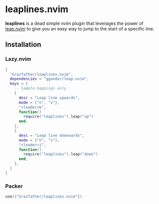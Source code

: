 # leaplines.nvim

**leaplines** is a dead simple nvim plugin that leverages the power of
[leap.nvim](https://github.com/ggandor/leap.nvim) to give you an easy way to
jump to the start of a specific line.

## Installation
### Lazy.nvim
```lua
{
  "Grazfather/leaplines.nvim",
  dependencies = "ggandor/leap.nvim",
  keys = {
    -- Sample mappings only
    {
      desc = "Leap line upwards",
      mode = {"n", "v"},
      "<leader>k",
      function()
        require("leaplines").leap("up")
      end,
    },
    {
      desc = "Leap line downwards",
      mode = {"n", "v"},
      "<leader>j",
      function()
        require("leaplines").leap("down")
      end,
    },
  }
}
```

### Packer
```lua
use({"Grazfather/leaplines.nvim"})
```
